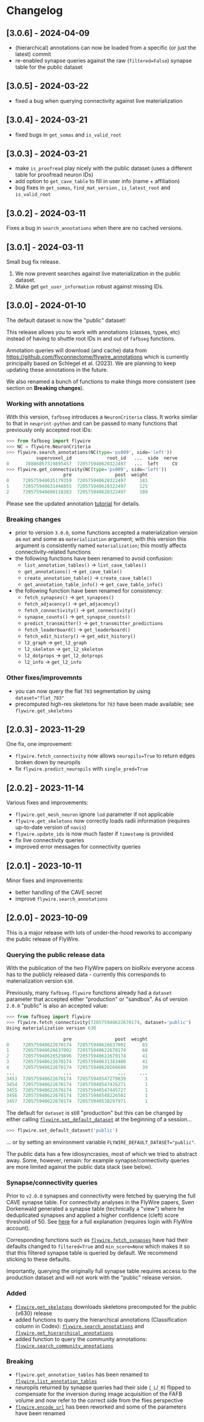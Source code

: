 # Changelog

## [3.0.6] - 2024-04-09
- (hierarchical) annotations can now be loaded from a specific (or just the latest) commit
- re-enabled synapse queries against the raw (`filtered=False`) synapse table for the public dataset

## [3.0.5] - 2024-03-22
- fixed a bug when querying connectivity against live materialization

## [3.0.4] - 2024-03-21
- fixed bugs in `get_somas` and `is_valid_root`

## [3.0.3] - 2024-03-21
- make `is_proofread` play nicely with the public dataset (uses a different table for proofread neuron IDs)
- add option to `get_cave_table` to fill in user info (name + affiliation)
- bug fixes in `get_somas`, `find_mat_version` , `is_latest_root` and `is_valid_root`

## [3.0.2] - 2024-03-11
Fixes a bug in `search_annotations` when there are no cached versions.

## [3.0.1] - 2024-03-11
Small bug fix release.

1. We now prevent searches against live materialization in the public dataset.
2. Make get `get_user_information` robust against missing IDs.

## [3.0.0] - 2024-01-10
The default dataset is now the "public" dataset!

This release allows you to work with annotations (classes, types, etc) instead of
having to shuttle root IDs in and out of `fafbseg` functions.

Annotation queries will download (and cache) data from https://github.com/flyconnectome/flywire_annotations
which is currently principally based on Schlegel et al. (2023). We are planning
to keep updating these annotations in the future.

We also renamed a bunch of functions to make things more consistent (see
section on **Breaking changes**).

### Working with annotations
With this version, `fafbseg` introduces a `NeuronCriteria` class. It works
similar to that in `neuprint-python` and can be passed to many functions that
previously only accepted root IDs:

```python
>>> from fafbseg import flywire
>>> NC = flywire.NeuronCriteria
>>> flywire.search_annotations(NC(type='ps009', side='left'))
           supervoxel_id             root_id   ...  side  nerve
0      78886867319895457  720575940620322497   ...  left     CV
>>> flywire.get_connectivity(NC(type='ps009', side='left'))
                     pre                post  weight
0     720575940635179359  720575940620322497     181
1     720575940631446855  720575940620322497     125
2     720575940608118283  720575940620322497     109
```

Please see the updated annotation [tutorial](https://fafbseg-py.readthedocs.io/en/latest/source/gallery.html)
for details.

### Breaking changes
- prior to version `3.0.0`, some functions accepted a materialization version as
  `mat` and some as `materialization` argument; with this version this argument
  is consistently named `materialization`; this mostly affects
  connectivity-related functions
- the following functions have been renamed to avoid confusion:
  - `list_annotation_tables()` -> `list_cave_tables()`
  - `get_annotations()` -> `get_cave_table()`
  - `create_annotation_table()` -> `create_cave_table()`
  - `get_annotation_table_info()` -> `get_cave_table_info()`
- the following function have been renamed for consistency:
  - `fetch_synapses()` -> `get_synapses()`
  - `fetch_adjacency()` -> `get_adjacency()`
  - `fetch_connectivity()` -> `get_connectivity()`
  - `synapse_counts()` -> `get_synapse_counts()`
  - `predict_transmitter()` -> `get_transmitter_predictions`
  - `fetch_leaderboard()` -> `get_leaderboard()`
  - `fetch_edit_history()` -> `get_edit_history()`
  - `l2_graph` -> `get_l2_graph`
  - `l2_skeleton` -> `get_l2_skeleton`
  - `l2_dotprops` -> `get_l2_dotprops`
  - `l2_info` -> `get_l2_info`

### Other fixes/improvemnts
- you can now query the flat `783` segmentation by using `dataset="flat_783"`
- precomputed high-res skeletons for `783` have been made available; see
  `flywire.get_skeletons`

## [2.0.3] - 2023-11-29
One fix, one improvement:
- `flywire.fetch_connectivity` now allows `neuropils=True` to return edges broken
  down by neuropils
- fix `flywire.predict_neuropils` with `single_pred=True`

## [2.0.2] - 2023-11-14
Various fixes and improvements:
- `flywire.get_mesh_neuron` ignore `lod` parameter if not applicable
- `flywire.get_skeletons` now correctly loads radii information (requires
  up-to-date version of `navis`)
- `flywire.update_ids` is now much faster if `timestamp` is provided
- fix live connectivity queries
- improved error messages for connectivity queries

## [2.0.1] - 2023-10-11
Minor fixes and improvements:
- better handling of the CAVE secret
- improve `flywire.search_annotations`

## [2.0.0] - 2023-10-09
This is a major release with lots of under-the-hood reworks to accompany the
public release of FlyWire.

### Querying the public release data
With the publication of the two FlyWire papers on bioRxiv everyone access has to the
publicly released data - currently this corresponds to materialization version `630`.

Previously, many `fafbseg.flywire` functions already had a `dataset` parameter
that accepted either "production" or "sandbox". As of version `2.0.0` "public"
is also an accepted value:

```python
>>> from fafbseg import flywire
>>> flywire.fetch_connectivity(720575940622670174, dataset='public')
Using materialization version 630

                     pre                post  weight
0     720575940622670174  720575940626637002      65
1     720575940626637002  720575940622670174      60
2     720575940628529896  720575940622670174      41
3     720575940622670174  720575940631383400      41
4     720575940622670174  720575940620266689      39
...                  ...                 ...     ...
3453  720575940622670174  720575940547279839       1
3454  720575940622670174  720575940547426271       1
3455  720575940622670174  720575940547445727       1
3456  720575940622670174  720575940548226581       1
3457  720575940622670174  720575940538297971       1
```

The default for `dataset` is still "production" but this can be changed by either
calling [`flywire.set_default_dataset`](https://fafbseg-py.readthedocs.io/en/latest/source/generated/fafbseg.flywire.set_default_dataset.html) at the beginning of a session...

```python
>>> flywire.set_default_dataset('public')
```

... or by setting an environment variable `FLYWIRE_DEFAULT_DATASET="public"`.

The public data has a few idiosyncrasies, most of which we tried to abstract
away. Some, however, remain: for example synapse/connectivity queries are
more limited against the public data stack (see below).

### Synapse/connectivity queries
Prior to `v2.0.0` synapses and connectivity were fetched by querying the full
CAVE synapse table. For connectivity analyses in the FlyWire papers,
Sven Dorkenwald generated a synapse table (technically a "view") where he
deduplicated synapses and applied a higher confidence (cleft) score threshold of 50.
See [here](https://prod.flywire-daf.com/annotation/views/aligned_volume/fafb_seung_alignment_v0/table/valid_synapses_nt_v2)
for a full explanation (requires login with FlyWire account).

Corresponding functions such as [`flywire.fetch_synapses`](https://fafbseg-py.readthedocs.io/en/latest/source/generated/fafbseg.flywire.fetch_synapses.html) have had their defaults
changed to `filtered=True` and `min_score=None` which makes it so that this
filtered synapse table is queried by default. We recommend sticking to these defaults.

Importantly, querying the originally full synapse table requires access to the
production dataset and will not work with the "public" release version.

### Added

- [`flywire.get_skeletons`](https://fafbseg-py.readthedocs.io/en/latest/source/generated/fafbseg.flywire.get_skeletons.html) downloads skeletons precomputed for the public (v630) release
- added functions to query the hierarchical annotations (Classification column in Codex):
  [`flywire.search_annotations`](https://fafbseg-py.readthedocs.io/en/latest/source/generated/fafbseg.flywire.search_annotations.html) and [`flywire.get_hierarchical_annotations`](https://fafbseg-py.readthedocs.io/en/latest/source/generated/fafbseg.flywire.get_hierarchical_annotations.html)
- added function to query the community annotations: [`flywire.search_community_annotations`](https://fafbseg-py.readthedocs.io/en/latest/source/generated/fafbseg.flywire.search_community_annotations.html)

### Breaking

- `flywire.get_annotation_tables` has been renamed to [`flywire.list_annotation_tables`](https://fafbseg-py.readthedocs.io/en/latest/source/generated/fafbseg.flywire.list_annotation_tables.html)
- neuropils returned by synapse queries had their side (`_L`/`_R`) flipped to compensate
  for the inversion during image acquisition of the FAFB volume and now refer
  to the correct side from the flies perspective
- [`flywire.encode_url`](https://fafbseg-py.readthedocs.io/en/latest/source/generated/fafbseg.flywire.encode_url.html) has been reworked and some of the parameters have been renamed
